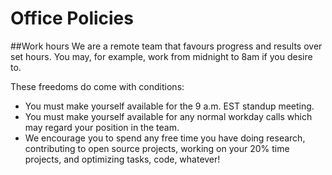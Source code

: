 Office Policies
===============


##Work hours
We are a remote team that favours progress and results over set hours. You may, for example, work from midnight to 8am if you desire to. 

These freedoms do come with conditions:

- You must make yourself available for the 9 a.m. EST standup meeting.
- You must make yourself available for any normal workday calls which may regard your position in the team. 
- We encourage you to spend any free time you have doing research, contributing to open source projects, working on your 20% time projects, and optimizing tasks, code, whatever!
